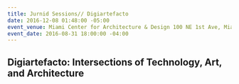 ```yaml
---
title: Jurnid Sessions// Digiartefacto
date: 2016-12-08 01:48:00 -05:00
event_venue: Miami Center for Architecture & Design 100 NE 1st Ave, Miami, FL 33132
event_date: 2016-08-31 18:00:00 -04:00
---
```


## Digiartefacto: Intersections of Technology, Art, and Architecture